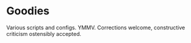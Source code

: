# Goodies
Various scripts and configs. YMMV. Corrections welcome, constructive criticism ostensibly accepted.
